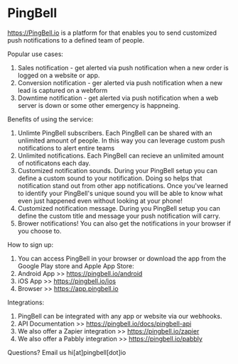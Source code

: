 # PingBell

https://PingBell.io is a platform for that enables you to send customized push notifications to a defined team of people.

Popular use cases:
1. Sales notification - get alerted via push notification when a new order is logged on a website or app.
2. Conversion notification - ger alerted via push notification when a new lead is captured on a webform
3. Downtime notification - get alerted via push notification when a web server is down or some other emergency is happneing.

Benefits of using the service:
1. Unlimte PingBell subscribers. Each PingBell can be shared with an unlimited amount of people. In this way you can leverage custom push notifications to alert entire teams
2. Unlimited notifications. Each PingBell can recieve an unlimited amount of notificatons each day.
3. Customized notification sounds. During your PingBell setup you can define a custom sound to your notification. Doing so helps that notification stand out from other app notifications. Once you've learned to identify your PingBell's unique sound you will be able to know what even just happened even without looking at your phone!
4. Customized notification message. During you PingBell setup you can define the custom title and message your push notification will carry.
5. Brower notifications! You can also get the notifications in your browser if you choose to.

How to sign up:
1. You can access PingBell in your browser or download the app from the Google Play store and Apple App Store:
2. Android App >> https://pingbell.io/android
3. iOS App >> https://pingbell.io/ios
4. Browser >> https://app.pingbell.io

Integrations:
1. PingBell can be integrated with any app or website via our webhooks.
2. API Documentation >> https://pingbell.io/docs/pingbell-api
3. We also offer a Zapier integration >> https://pingbell.io/zapier
4. We also offer a Pabbly integration >> https://pingbell.io/pabbly

Questions?
Email us hi[at]pingbell[dot]io
